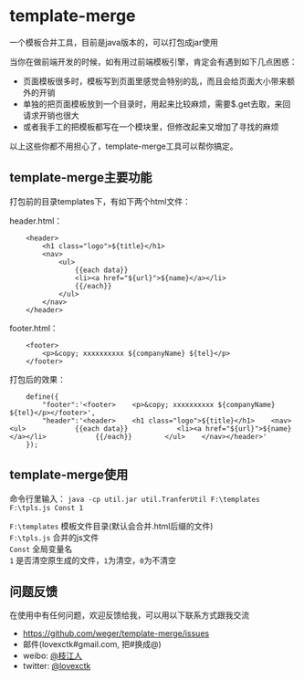 # template-merge
一个模板合并工具，目前是java版本的，可以打包成jar使用

当你在做前端开发的时候，如有用过前端模板引擎，肯定会有遇到如下几点困惑：
*  页面模板很多时，模板写到页面里感觉会特别的乱，而且会给页面大小带来额外的开销   
*  单独的把页面模板放到一个目录时，用起来比较麻烦，需要$.get去取，来回请求开销也很大
*  或者我手工的把模板都写在一个模块里，但修改起来又增加了寻找的麻烦

以上这些你都不用担心了，template-merge工具可以帮你搞定。

## template-merge主要功能
打包前的目录templates下，有如下两个html文件：

header.html：

````
    <header>
        <h1 class="logo">${title}</h1>
        <nav>
            <ul>
                {{each data}}
                <li><a href="${url}">${name}</a></li>
                {{/each}}
            </ul>
        </nav>
    </header>
````

footer.html：

````
    <footer>
        <p>&copy; xxxxxxxxxx ${companyName} ${tel}</p>
    </footer>
````

打包后的效果：

````
    define({
        "footer":'<footer>    <p>&copy; xxxxxxxxxx ${companyName} ${tel}</p></footer>',
        "header":'<header>    <h1 class="logo">${title}</h1>    <nav>        <ul>            {{each data}}            <li><a href="${url}">${name}</a></li>            {{/each}}        </ul>    </nav></header>'
    });
````

## template-merge使用
命令行里输入：
````java -cp util.jar util.TranferUtil F:\templates F:\tpls.js Const 1````

`F:\templates` 模板文件目录(默认会合并.html后缀的文件)   
`F:\tpls.js` 合并的js文件     
`Const` 全局变量名     
`1` 是否清空原生成的文件，`1`为清空，`0`为不清空   


## 问题反馈
在使用中有任何问题，欢迎反馈给我，可以用以下联系方式跟我交流

* https://github.com/weger/template-merge/issues
* 邮件(lovexctk#gmail.com, 把#换成@)
* weibo: [@枝江人](http://weibo.com/lovexctk)
* twitter: [@lovexctk](http://twitter.com/lovexctk)
